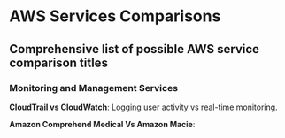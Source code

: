 # AWS Services Comparisons

## Comprehensive list of possible AWS service comparison titles 

### **Monitoring and Management Services**

**CloudTrail vs CloudWatch**: Logging user activity vs real-time monitoring.

**Amazon Comprehend Medical Vs Amazon Macie**: